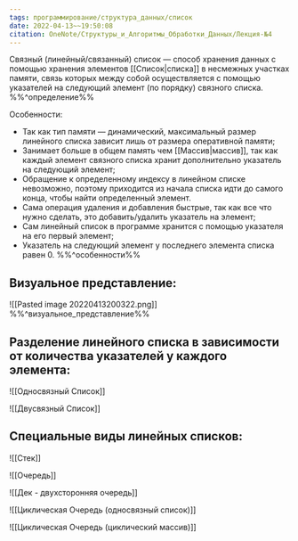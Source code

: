 ```yaml
---
tags: программирование/структура_данных/список
date: 2022-04-13~~19:50:08
citation: OneNote/Структуры_и_Алгоритмы_Обработки_Данных/Лекция-№4
---
```

Связный (линейный/связанный) список — способ хранения данных с помощью хранения элементов [[Список|списка]] в несмежных участках памяти, связь которых между собой осуществляется с помощью указателей на следующий элемент (по порядку) связного списка.
%%^определение%%

Особенности:
* Так как тип памяти — динамический, максимальный размер линейного списка зависит лишь от размера оперативной памяти;
* Занимает больше в общем память чем [[Массив|массив]], так как каждый элемент связного списка хранит дополнительно указатель на следующий элемент;
* Обращение к определенному индексу в линейном списке невозможно, поэтому приходится из начала списка идти до самого конца, чтобы найти определенный элемент.
* Сама операция удаления и добавления быстрые, так как все что нужно сделать, это добавить/удалить указатель на элемент;
* Сам линейный список в программе хранится с помощью указателя на его первый элемент;
* Указатель на следующий элемент у последнего элемента списка равен $0$.
%%^особенности%%

## Визуальное представление:
![[Pasted image 20220413200322.png]]
%%^визуальное_представление%%

## Разделение линейного списка в зависимости от количества указателей у каждого элемента:
![[Односвязный Список]]

![[Двусвязный Список]]

## Специальные виды линейных списков:
![[Стек]]

![[Очередь]]

![[Дек - двухсторонняя очередь]]

![[Циклическая Очередь (односвязный список)]]

![[Циклическая Очередь (циклический массив)]]